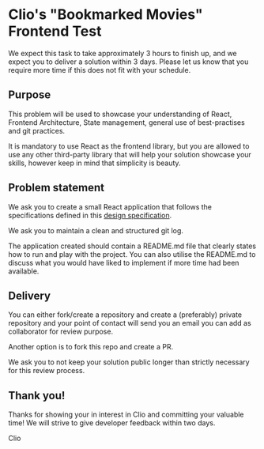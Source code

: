# Clio's "Bookmarked Movies" Frontend Test
We expect this task to take approximately 3 hours to finish up, and we expect you to deliver a solution within 3 days. 
Please let us know that you require more time if this does not fit with your schedule.

## Purpose 
This problem will be used to showcase your understanding of React, Frontend Architecture, State management, general 
use of best-practises and git practices.

It is mandatory to use React as the frontend library, but you are allowed to use any other 
third-party library that will help your solution showcase your skills, however keep in mind that simplicity is beauty.


## Problem statement
We ask you to create a small React application that follows the specifications defined in this [design specification](instructions/instructions.md).

We ask you to maintain a clean and structured git log.

The application created should contain a README.md file that clearly states how to run and play with the project. 
You can also utilise the README.md to discuss what you would have liked to implement if more time had been available.

## Delivery
You can either fork/create a repository and create a (preferably) private repository and your point of contact will 
send you an email you can add as collaborator for review purpose. 

Another option is to fork this repo and create a PR.

We ask you to not keep your solution public longer than strictly necessary for this review process.

## Thank you!
Thanks for showing your in interest in Clio and committing your valuable time! We will strive to give developer 
feedback within two days.

Clio